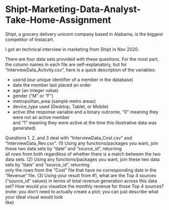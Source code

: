 # Shipt-Marketing-Data-Analyst-Take-Home-Assignment
Shipt,  a grocery delivery unicorn company based in Alabama, is the biggest competitor of Instacart.


I got an technical interview in marketing from Shipt in Nov 2020.


There	are	four	data	sets	provided	with	these	questions.	For	the	most	part,	the	column	names	in	each	file	are	
self-explanatory,	but	for	“InterviewData_Activity.csv”,	here	is	a	quick	description	of	the	variables:
- userid (our	unique	identifier	of	a	member	in	the	database)
- date	the	member	last	placed	an	order
- age (an	integer	value)
- gender (“M”	or	“F”)	
- metropolitan_area (sample	metro	areas)
- device_type	used (Desktop,	Tablet,	or	Mobile)
- active (the	response	variable	and	a	binary	outcome, “0”	meaning	they	were	not	an	active	member	
and	“1”	meaning	they	were	active at	the	time	this	illustrative	data	was	generated)		

Questions	1,	2,	and	3 deal	with	“InterviewData_Cost.csv”	and	“InterviewData_Rev.csv”.
(1) Using	any	functions/packages	you	want,	join	these two	data	sets	by	“date”	and	“source_id”,	returning	
all	rows	from	both	regardless	of	whether	there	is	a	match	between	the	two	data	sets.
(2) Using	any	functions/packages	you	want,	join	these two	data	sets	by	“date”	and	“source_id”,	returning	
only	the	rows	from	the	“Cost”	file	that	have	no	corresponding	date	in	the	“Revenue”	file.
(3) Using	your	result	from	#1,	what	are	the	Top	4	sources	(“source_id”	values)	in	terms	of	total	revenue	
generation	across	this	data	set?	How	would	you	visualize	the	monthly	revenue	for	those	Top	4	sources?	
(note:	you	don’t	need	to	actually	create	a	plot; you	can	just	describe	what	your	ideal	visual	would	look	
like)
